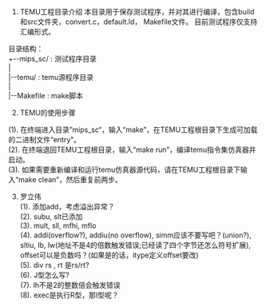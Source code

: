 1. TEMU工程目录介绍
本目录用于保存测试程序，并对其进行编译，包含build和src文件夹，convert.c，default.ld， Makefile文件。
目前测试程序仅支持汇编形式。

目录结构：  
   +--mips_sc/        		: 测试程序目录  
   |          
   |--temu/			: temu源程序目录  
   |  
   |--Makefile			: make脚本  

2. TEMU的使用步骤

(1). 在终端进入目录”mips_sc“，输入“make”，在TEMU工程根目录下生成可加载的二进制文件“entry”。  
(2). 在终端退回TEMU工程根目录，输入“make run”，编译temu指令集仿真器并启动。  
(3). 如果需要重新编译和运行temu仿真器源代码，请在TEMU工程根目录下输入“make clean”，然后重复前两步。  

3. 罗立伟  
(1). 添加add，考虑溢出异常？  
(2). subu, slt已添加  
(3). mult, sll, mfhi, mflo  
(4). addi(overflow?), addiu(no overflow), simm应该不要写吧？(union?), sltiu, lb, lw(地址不是4的倍数触发错误;已经读了四个字节还怎么符号扩展), offset可以是负数吗？(如果是的话，itype定义offset要改)  
(5). div rs , rt 是rs/rt?  
(6). J型怎么写?  
(7). lh不是2的整数倍会触发错误  
(8). exec是执行R型，那I型呢？  

